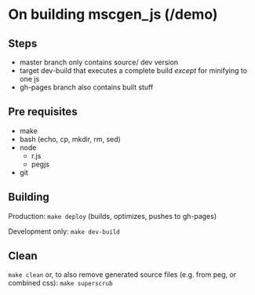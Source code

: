 # On building mscgen_js (/demo)
## Steps
- master branch only contains source/ dev version
- target dev-build that executes a complete build *except* for minifying to one js
- gh-pages branch also contains built stuff  

## Pre requisites
- make
- bash (echo, cp, mkdir, rm, sed)
- node
    - r.js
    - pegjs
- git


## Building
Production: ```make deploy``` (builds, optimizes, pushes to gh-pages)

Development only: ```make dev-build``` 

## Clean
```make clean``` or, to also remove generated source files (e.g. from peg, or combined css): ```make superscrub```
